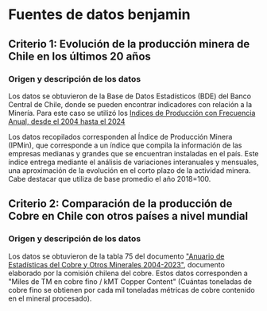 # Fuentes de datos benjamin

## Criterio 1: Evolución de la producción minera de Chile en los últimos 20 años

### Origen y descripción de los datos

Los datos se obtuvieron de la Base de Datos Estadísticos (BDE) del Banco Central de Chile, donde se pueden encontrar indicadores con relación a la Minería. Para este caso se utilizó los  [Indices de Producción con Frecuencia Anual, desde el 2004 hasta el 2024](https://si3.bcentral.cl/Siete/ES/Siete/Cuadro/CAP_IND_SEC/MN_IND_SEC20/IS_MIN1/IS21?cbFechaInicio=2004&cbFechaTermino=2024&cbFrecuencia=ANNUAL&cbCalculo=NONE&cbFechaBase=)

Los datos recopilados corresponden al Índice de Producción Minera (IPMin), que corresponde a un índice que compila la información de las empresas medianas y grandes que se encuentran instaladas en el país. Este índice entrega mediante el análisis de variaciones interanuales y mensuales, una aproximación de la evolución en el corto plazo de la actividad minera. Cabe destacar que utiliza de base promedio el año 2018=100.

## Criterio 2: Comparación de la producción de Cobre en Chile con otros países a nivel mundial

### Origen y descripción de los datos

Los datos se obtuvieron de la tabla 75 del documento ["Anuario de Estadísticas del Cobre y Otros Minerales 2004-2023"](https://www.cochilco.cl/web/anuario-de-estadisticas-del-cobre-y-otros-minerales/), documento elaborado por la comisión chilena del cobre. Estos datos corresponden a "Miles de TM en cobre fino / kMT Copper Content" (Cuántas toneladas de cobre fino se obtienen por cada mil toneladas métricas de cobre contenido en el mineral procesado).
